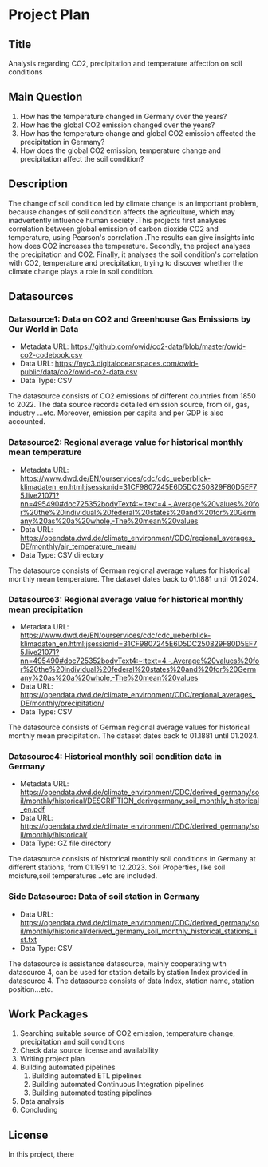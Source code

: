 # Project Plan

## Title
<!-- Give your project a short title. -->
Analysis regarding CO2, precipitation and temperature affection on soil conditions

## Main Question

<!-- Think about one main question you want to answer based on the data. -->
1. How has the temperature changed in Germany over the years?
2. How has the global CO2 emission changed over the years?
3. How has the temperature change and global CO2 emission affected the precipitation in Germany?
4. How does the global CO2 emission, temperature change and precipitation affect the soil condition?

## Description

<!-- Describe your data science project in max. 200 words. Consider writing about why and how you attempt it. -->
The change of soil condition led by climate change is an important problem, because changes of soil condition affects the agriculture, which may inadvertently influence human society .This projects first analyses correlation between global emission of carbon dioxide CO2 and temperature, using Pearson's correlation .The results can give insights into how does CO2 increases the temperature. Secondly, the project analyses the precipitation and CO2. Finally, it analyses the soil condition's correlation with CO2, temperature and precipitation, trying to discover whether the climate change plays a role in soil condition.

## Datasources

<!-- Describe each datasources you plan to use in a section. Use the prefic "DatasourceX" where X is the id of the datasource. -->

### Datasource1: Data on CO2 and Greenhouse Gas Emissions by Our World in Data
* Metadata URL: https://github.com/owid/co2-data/blob/master/owid-co2-codebook.csv
* Data URL: https://nyc3.digitaloceanspaces.com/owid-public/data/co2/owid-co2-data.csv
* Data Type: CSV

The datasource consists of CO2 emissions of different countries from 1850 to 2022. The data source records detailed emission source, from oil, gas, industry ...etc. Moreover, emission per capita and per GDP is also accounted.


### Datasource2: Regional average value for historical monthly mean temperature
* Metadata URL: https://www.dwd.de/EN/ourservices/cdc/cdc_ueberblick-klimadaten_en.html;jsessionid=31CF9807245E6D5DC250829F80D5EF75.live21071?nn=495490#doc725352bodyText4:~:text=4.-,Average%20values%20for%20the%20individual%20federal%20states%20and%20for%20Germany%20as%20a%20whole,-The%20mean%20values
* Data URL: https://opendata.dwd.de/climate_environment/CDC/regional_averages_DE/monthly/air_temperature_mean/
* Data Type: CSV directory

The datasource consists of German regional average values for historical monthly mean temperature. The dataset dates back to 01.1881 until 01.2024.

### Datasource3: Regional average value for historical monthly mean precipitation
* Metadata URL: https://www.dwd.de/EN/ourservices/cdc/cdc_ueberblick-klimadaten_en.html;jsessionid=31CF9807245E6D5DC250829F80D5EF75.live21071?nn=495490#doc725352bodyText4:~:text=4.-,Average%20values%20for%20the%20individual%20federal%20states%20and%20for%20Germany%20as%20a%20whole,-The%20mean%20values
* Data URL: https://opendata.dwd.de/climate_environment/CDC/regional_averages_DE/monthly/precipitation/
* Data Type: CSV

The datasource consists of German regional average values for historical monthly mean precipitation. The dataset dates back to 01.1881 until 01.2024.


### Datasource4: Historical monthly soil condition data in Germany
* Metadata URL: https://opendata.dwd.de/climate_environment/CDC/derived_germany/soil/monthly/historical/DESCRIPTION_derivgermany_soil_monthly_historical_en.pdf
* Data URL: https://opendata.dwd.de/climate_environment/CDC/derived_germany/soil/monthly/historical/
* Data Type: GZ file directory

The datasource consists of historical monthly soil conditions in Germany at different stations, from 01.1991 to 12.2023. Soil Properties, like soil moisture,soil temperatures ..etc are included.

### Side Datasource: Data of soil station in Germany
* Data URL: https://opendata.dwd.de/climate_environment/CDC/derived_germany/soil/monthly/historical/derived_germany_soil_monthly_historical_stations_list.txt
* Data Type: CSV

The datasource is assistance datasource, mainly cooperating with datasource 4, can be used for station details by station Index provided in datasource 4. The datasource consists of data Index, station name, station position...etc.

## Work Packages

<!-- List of work packages ordered sequentially, each pointing to an issue with more details. -->

1. Searching suitable source of CO2 emission, temperature change, precipitation and soil conditions
2. Check data source license and availability
3. Writing project plan
4. Building automated pipelines
   1. Building automated ETL pipelines
   2. Building automated Continuous Integration pipelines
   3. Building automated testing pipelines
5. Data analysis
6. Concluding

## License
In this project, there
